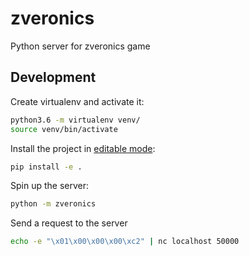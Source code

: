 # zveronics
Python server for zveronics game

## Development
Create virtualenv and activate it:
```bash
python3.6 -m virtualenv venv/
source venv/bin/activate
```
Install the project in [editable mode](https://pip.pypa.io/en/stable/reference/pip_install/#install-editable):
```bash
pip install -e .
```
Spin up the server:
```bash
python -m zveronics
```
Send a request to the server
```bash
echo -e "\x01\x00\x00\x00\xc2" | nc localhost 50000
```
